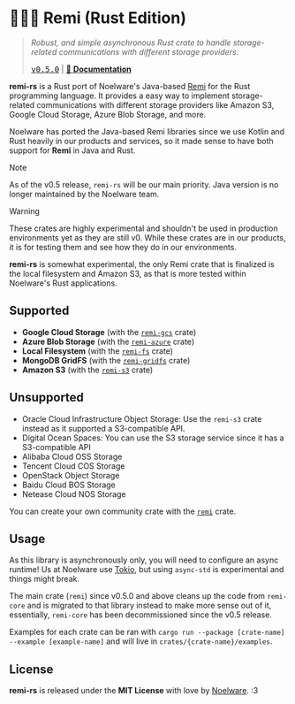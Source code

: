 # 🐻‍❄️🧶 Remi (Rust Edition)
> *Robust, and simple asynchronous Rust crate to handle storage-related communications with different storage providers.*
>
> <kbd><a href="https://github.com/Noelware/remi-rs/releases/0.5.0">v0.5.0</a></kbd> | [:scroll: **Documentation**](https://docs.rs/remi)

**remi-rs** is a Rust port of Noelware's Java-based [Remi](https://github.com/Noelware/remi) for the Rust programming language. It provides a easy way to implement storage-related communications with different storage providers like Amazon S3, Google Cloud Storage, Azure Blob Storage, and more.

Noelware has ported the Java-based Remi libraries since we use Kotlin and Rust heavily in our products and services, so it made sense to have both support for **Remi** in Java and Rust.

> [!NOTE]
> As of the v0.5 release, `remi-rs` will be our main priority. Java version is no longer maintained by the Noelware team.

> [!WARNING]
> These crates are highly experimental and shouldn't be used in production environments yet as they are still v0. While these crates are in our products, it is for testing them and see how they do in our environments.

**remi-rs** is somewhat experimental, the only Remi crate that is finalized is the local filesystem and Amazon S3, as that is more tested within Noelware's Rust applications.

## Supported
- **Google Cloud Storage** (with the [`remi-gcs`](https://docs.rs/remi-gcs) crate)
- **Azure Blob Storage** (with the [`remi-azure`](https://docs.rs/remi-azure) crate)
- **Local Filesystem** (with the [`remi-fs`](https://docs.rs/remi-fs) crate)
- **MongoDB GridFS** (with the [`remi-gridfs`](https://docs.rs/remi-gridfs) crate)
- **Amazon S3** (with the [`remi-s3`](https://docs.rs/remi-s3) crate)

## Unsupported
- Oracle Cloud Infrastructure Object Storage: Use the `remi-s3` crate instead as it supported a S3-compatible API.
- Digital Ocean Spaces: You can use the S3 storage service since it has a S3-compatible API
- Alibaba Cloud OSS Storage
- Tencent Cloud COS Storage
- OpenStack Object Storage
- Baidu Cloud BOS Storage
- Netease Cloud NOS Storage

You can create your own community crate with the [`remi`](https://docs.rs/remi) crate.

## Usage
As this library is asynchronously only, you will need to configure an async runtime! Us at Noelware use [Tokio](https://tokio.rs), but using `async-std` is experimental and things might break.

The main crate (`remi`) since v0.5.0 and above cleans up the code from `remi-core` and is migrated to that library instead to make more sense out of it, essentially, `remi-core` has been decommissioned since the v0.5 release.

Examples for each crate can be ran with `cargo run --package [crate-name] --example [example-name]` and will live in `crates/{crate-name}/examples`.

## License
**remi-rs** is released under the **MIT License** with love by [Noelware](https://noelware.org). :3
